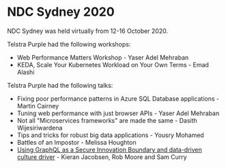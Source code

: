 # NDC Sydney 2020

NDC Sydney was held virtually from 12-16 October 2020.

Telstra Purple had the following workshops:

* Web Performance Matters Workshop - Yaser Adel Mehraban
* KEDA, Scale Your Kubernetes Workload on Your Own Terms - Emad Alashi

Telstra Purple had the following talks:

* Fixing poor performance patterns in Azure SQL Database applications - Martin Cairney
* Tuning web performance with just browser APIs - Yaser Adel Mehraban
* Not all "Microservices frameworks" are made the same - Dasith Wijesiriwardena
* Tips and tricks for robust big data applications - Yousry Mohamed
* Battles of an Impostor - Melissa Houghton
* [Using GraphQL as a Secure Innovation Boundary and data-driven culture driver](secure-innovation-boundary/README.md) - Kieran Jacobsen, Rob Moore and Sam Curry
